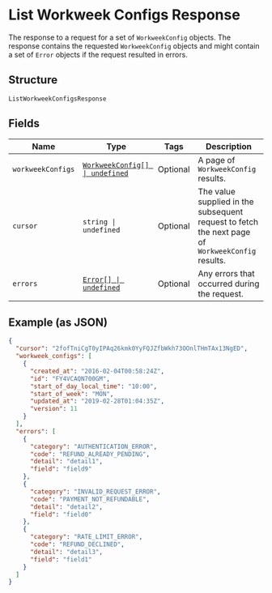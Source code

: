 
# List Workweek Configs Response

The response to a request for a set of `WorkweekConfig` objects. The response contains
the requested `WorkweekConfig` objects and might contain a set of `Error` objects if
the request resulted in errors.

## Structure

`ListWorkweekConfigsResponse`

## Fields

| Name | Type | Tags | Description |
|  --- | --- | --- | --- |
| `workweekConfigs` | [`WorkweekConfig[] \| undefined`](../../doc/models/workweek-config.md) | Optional | A page of `WorkweekConfig` results. |
| `cursor` | `string \| undefined` | Optional | The value supplied in the subsequent request to fetch the next page of<br>`WorkweekConfig` results. |
| `errors` | [`Error[] \| undefined`](../../doc/models/error.md) | Optional | Any errors that occurred during the request. |

## Example (as JSON)

```json
{
  "cursor": "2fofTniCgT0yIPAq26kmk0YyFQJZfbWkh73OOnlTHmTAx13NgED",
  "workweek_configs": [
    {
      "created_at": "2016-02-04T00:58:24Z",
      "id": "FY4VCAQN700GM",
      "start_of_day_local_time": "10:00",
      "start_of_week": "MON",
      "updated_at": "2019-02-28T01:04:35Z",
      "version": 11
    }
  ],
  "errors": [
    {
      "category": "AUTHENTICATION_ERROR",
      "code": "REFUND_ALREADY_PENDING",
      "detail": "detail1",
      "field": "field9"
    },
    {
      "category": "INVALID_REQUEST_ERROR",
      "code": "PAYMENT_NOT_REFUNDABLE",
      "detail": "detail2",
      "field": "field0"
    },
    {
      "category": "RATE_LIMIT_ERROR",
      "code": "REFUND_DECLINED",
      "detail": "detail3",
      "field": "field1"
    }
  ]
}
```

